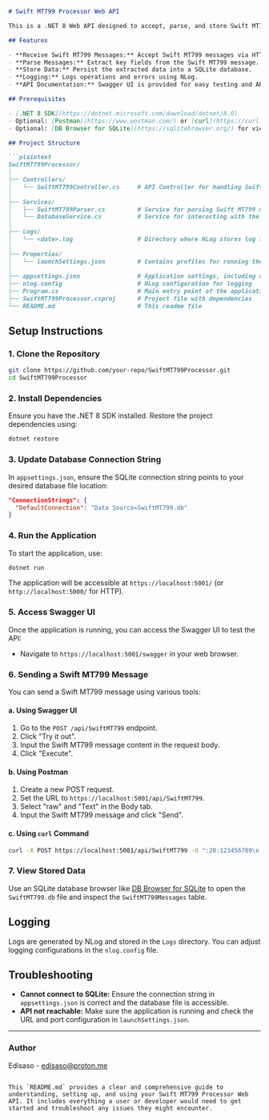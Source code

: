 ```markdown
# Swift MT799 Processor Web API

This is a .NET 8 Web API designed to accept, parse, and store Swift MT799 message files. It processes incoming Swift MT799 messages, extracts important fields, and saves the data to a SQLite database for further use.

## Features

- **Receive Swift MT799 Messages:** Accept Swift MT799 messages via HTTP POST requests.
- **Parse Messages:** Extract key fields from the Swift MT799 message.
- **Store Data:** Persist the extracted data into a SQLite database.
- **Logging:** Logs operations and errors using NLog.
- **API Documentation:** Swagger UI is provided for easy testing and API documentation.

## Prerequisites

- [.NET 8 SDK](https://dotnet.microsoft.com/download/dotnet/8.0)
- Optional: [Postman](https://www.postman.com/) or [curl](https://curl.se/) for testing API endpoints.
- Optional: [DB Browser for SQLite](https://sqlitebrowser.org/) for viewing the database.

## Project Structure

```plaintext
SwiftMT799Processor/
│
├── Controllers/
│   └── SwiftMT799Controller.cs     # API Controller for handling Swift MT799 requests
│
├── Services/
│   ├── SwiftMT799Parser.cs         # Service for parsing Swift MT799 messages
│   └── DatabaseService.cs          # Service for interacting with the SQLite database
│
├── Logs/
│   └── <date>.log                  # Directory where NLog stores log files
│
├── Properties/
│   └── launchSettings.json         # Contains profiles for running the application
│
├── appsettings.json                # Application settings, including connection strings
├── nlog.config                     # NLog configuration for logging
├── Program.cs                      # Main entry point of the application
├── SwiftMT799Processor.csproj      # Project file with dependencies
└── README.md                       # This readme file
```

## Setup Instructions

### 1. Clone the Repository

```bash
git clone https://github.com/your-repo/SwiftMT799Processor.git
cd SwiftMT799Processor
```

### 2. Install Dependencies

Ensure you have the .NET 8 SDK installed. Restore the project dependencies using:

```bash
dotnet restore
```

### 3. Update Database Connection String

In `appsettings.json`, ensure the SQLite connection string points to your desired database file location:

```json
"ConnectionStrings": {
  "DefaultConnection": "Data Source=SwiftMT799.db"
}
```

### 4. Run the Application

To start the application, use:

```bash
dotnet run
```

The application will be accessible at `https://localhost:5001/` (or `http://localhost:5000/` for HTTP).

### 5. Access Swagger UI

Once the application is running, you can access the Swagger UI to test the API:

- Navigate to `https://localhost:5001/swagger` in your web browser.

### 6. Sending a Swift MT799 Message

You can send a Swift MT799 message using various tools:

#### a. Using Swagger UI

1. Go to the `POST /api/SwiftMT799` endpoint.
2. Click "Try it out".
3. Input the Swift MT799 message content in the request body.
4. Click "Execute".

#### b. Using Postman

1. Create a new POST request.
2. Set the URL to `https://localhost:5001/api/SwiftMT799`.
3. Select "raw" and "Text" in the Body tab.
4. Input the Swift MT799 message and click "Send".

#### c. Using `curl` Command

```bash
curl -X POST https://localhost:5001/api/SwiftMT799 -d ":20:123456789\n:21:987654321\n:79:This is a narrative text of the Swift MT799 message." -H "Content-Type: text/plain"
```

### 7. View Stored Data

Use an SQLite database browser like [DB Browser for SQLite](https://sqlitebrowser.org/) to open the `SwiftMT799.db` file and inspect the `SwiftMT799Messages` table.

## Logging

Logs are generated by NLog and stored in the `Logs` directory. You can adjust logging configurations in the `nlog.config` file.

## Troubleshooting

- **Cannot connect to SQLite:** Ensure the connection string in `appsettings.json` is correct and the database file is accessible.
- **API not reachable:** Make sure the application is running and check the URL and port configuration in `launchSettings.json`.

---

### Author

Edisaso - [edisaso@proton.me](mailto:edisaso@proton.me)

```

This `README.md` provides a clear and comprehensive guide to understanding, setting up, and using your Swift MT799 Processor Web API. It includes everything a user or developer would need to get started and troubleshoot any issues they might encounter.